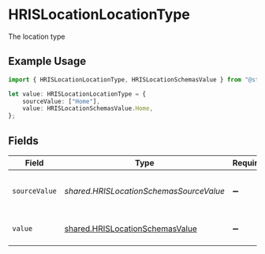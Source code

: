 # HRISLocationLocationType

The location type

## Example Usage

```typescript
import { HRISLocationLocationType, HRISLocationSchemasValue } from "@stackone/stackone-client-ts/sdk/models/shared";

let value: HRISLocationLocationType = {
    sourceValue: ["Home"],
    value: HRISLocationSchemasValue.Home,
};
```

## Fields

| Field                                                                                     | Type                                                                                      | Required                                                                                  | Description                                                                               | Example                                                                                   |
| ----------------------------------------------------------------------------------------- | ----------------------------------------------------------------------------------------- | ----------------------------------------------------------------------------------------- | ----------------------------------------------------------------------------------------- | ----------------------------------------------------------------------------------------- |
| `sourceValue`                                                                             | *shared.HRISLocationSchemasSourceValue*                                                   | :heavy_minus_sign:                                                                        | The source value of the location type.                                                    | Home                                                                                      |
| `value`                                                                                   | [shared.HRISLocationSchemasValue](../../../sdk/models/shared/hrislocationschemasvalue.md) | :heavy_minus_sign:                                                                        | The type of the location.                                                                 | home                                                                                      |